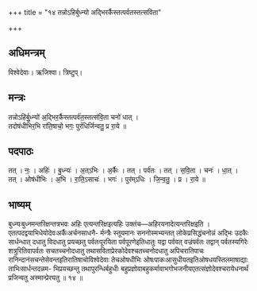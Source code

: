 +++
title = "१४ तन्नोऽहिर्बुध्न्यो अद्भिरर्कैस्तत्पर्वतस्तत्सविता"

+++
## अधिमन्त्रम्
विश्वेदेवाः। ऋजिश्वा। त्रिष्टुप्।

## मन्त्रः
तन्नोऽहि॑र्बु॒ध्न्यो॑ अ॒द्भिर॒र्कैस्तत्पर्व॑त॒स्तत्स॑वि॒ता चनो॑ धात् ।  
तदोष॑धीभिर॒भि रा॑ति॒षाचो॒ भगः॒ पुरं॑धिर्जिन्वतु॒ प्र रा॒ये ॥

## पदपाठः
तत् । नः॒ । अहिः॑ । बु॒ध्न्यः॑ । अ॒त्ऽभिः । अ॒र्कैः । तत् । पर्व॑तः । तत् । स॒वि॒ता । चनः॑ । धा॒त् ।  
तत् । ओष॑धीभिः । अ॒भि । रा॒ति॒ऽसाचः॑ । भगः॑ । पुर॑म्ऽधिः । जि॒न्व॒तु॒ । प्र । रा॒ये ॥

## भाष्यम्
बुध्न्यःबुध्नमन्तरिक्षन्तत्रभवः अहिः एत्यन्तरिक्षइत्यहिः उक्तंच—अहिरयनादेत्यन्तरिक्षइति । एतत्पदद्वयाभिधेयोदेवःअर्कैःअर्चनसाधनै- र्मन्त्रैः स्तूयमानः सननोस्मभ्यन्तत् लोकेप्रसिद्धंचनोन्नं अद्भिः उदकैः सार्धन्धात् दधातु विदधातु प्रयच्छतु पर्वतःपूरयिता पर्वपूरणेइतिधातुः यद्वा पर्ववत् वज्रंपर्वतः तद्वान् पर्वतस्यगिरेः शत्रुरितिवापर्वतः सचतच्चनोदधातु तथासविताप्रेरकोदेवश्चतच्चनोदधातु अपिचरातिपाचः रानिन्दानंसचन्तेसेवन्तइतिरातिषाचोविश्वेदेवाः तेचओषधीभिः ओषःपाकःआसुधीयतइतिओषधयस्तिलमाषाद्याः ताभिःसार्धन्तदन्नम- भिप्रयच्छन्तु तथापुरन्धिर्बहुधीः बहुप्रज्ञोवाबहुकर्मावाभगोभजनीयएतत्संज्ञोदेवश्चरायेधनार्थं प्रजिन्वतु अस्मान्प्रेरयतु ॥ १४ ॥